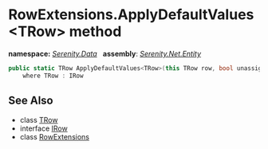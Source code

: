 # RowExtensions.ApplyDefaultValues&lt;TRow&gt; method
**namespace:** *[Serenity.Data](../../README.md#serenity.data-namespace)*   **assembly**: *[Serenity.Net.Entity](../../README.md)*

```csharp
public static TRow ApplyDefaultValues<TRow>(this TRow row, bool unassignedOnly = false)
    where TRow : IRow
```

## See Also

* class [TRow](../Serenity.Net.Entity/../RowExtensions.TRow.md)
* interface [IRow](../IRow.md)
* class [RowExtensions](../RowExtensions.md)